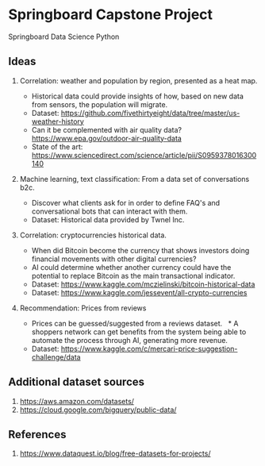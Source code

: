 # Springboard Capstone Project

Springboard Data Science Python

## Ideas

1. Correlation: weather and population by region, presented as a heat map. 
   * Historical data could provide insights of how, based on new data from sensors, the population will migrate.
   * Dataset: https://github.com/fivethirtyeight/data/tree/master/us-weather-history
   * Can it be complemented with air quality data? https://www.epa.gov/outdoor-air-quality-data
   * State of the art: https://www.sciencedirect.com/science/article/pii/S0959378016300140


2. Machine learning, text classification: From a data set of conversations b2c.
   * Discover what clients ask for in order to define FAQ's and conversational bots that can interact with them.
   * Dataset: Historical data provided by Twnel Inc.


3. Correlation: cryptocurrencies historical data.
   * When did Bitcoin become the currency that shows investors doing financial movements with other digital currencies?
   * AI could determine whether another currency could have the potential to replace Bitcoin as the main transactional indicator.
   * Dataset: https://www.kaggle.com/mczielinski/bitcoin-historical-data
   * Dataset: https://www.kaggle.com/jessevent/all-crypto-currencies

4. Recommendation: Prices from reviews
   * Prices can be guessed/suggested from a reviews dataset.
   * A shoppers network can get benefits from the system being able to automate the process through AI, generating more revenue.
   * Dataset: https://www.kaggle.com/c/mercari-price-suggestion-challenge/data
   

## Additional dataset sources

1. https://aws.amazon.com/datasets/
2. https://cloud.google.com/bigquery/public-data/

## References

1. https://www.dataquest.io/blog/free-datasets-for-projects/

